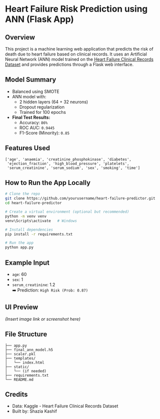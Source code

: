 
# Heart Failure Risk Prediction using ANN (Flask App)

## Overview
This project is a machine learning web application that predicts the risk of death due to heart failure based on clinical records. It uses an Artificial Neural Network (ANN) model trained on the [Heart Failure Clinical Records Dataset](https://www.kaggle.com/datasets/andrewmvd/heart-failure-clinical-data) and provides predictions through a Flask web interface.

## Model Summary
- Balanced using SMOTE
- ANN model with:
  - 2 hidden layers (64 + 32 neurons)
  - Dropout regularization
  - Trained for 100 epochs
- **Final Test Results:**
  - Accuracy: `86%`
  - ROC AUC: `0.9445`
  - F1-Score (Minority): `0.85`

##  Features Used
```
['age', 'anaemia', 'creatinine_phosphokinase', 'diabetes',
 'ejection_fraction', 'high_blood_pressure', 'platelets',
 'serum_creatinine', 'serum_sodium', 'sex', 'smoking', 'time']
```

##  How to Run the App Locally
```bash
# Clone the repo
git clone https://github.com/yourusername/heart-failure-predictor.git
cd heart-failure-predictor

# Create a virtual environment (optional but recommended)
python -m venv venv
venv\Scripts\activate   # Windows

# Install dependencies
pip install -r requirements.txt

# Run the app
python app.py
```

## Example Input
- `age`: 60
- `sex`: 1
- `serum_creatinine`: 1.2  
➡️ Prediction: `High Risk (Prob: 0.87)`

## UI Preview
*(Insert image link or screenshot here)*

## File Structure
```
├── app.py
├── final_ann_model.h5
├── scaler.pkl
├── templates/
│   └── index.html
├── static/
│   └── (if needed)
├── requirements.txt
└── README.md
```

##  Credits
- Data: Kaggle - Heart Failure Clinical Records Dataset
- Built by: Shazia Kashif
